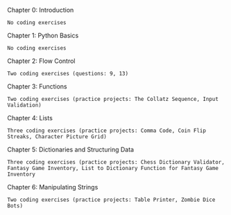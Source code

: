 
Chapter 0: Introduction 

    No coding exercises
 
 
Chapter 1: Python Basics 

    No coding exercises 
 
 
Chapter 2: Flow Control 

    Two coding exercises (questions: 9, 13)
 
 
Chapter 3: Functions

    Two coding exercises (practice projects: The Collatz Sequence, Input Validation)
 
 
Chapter 4: Lists 

    Three coding exercises (practice projects: Comma Code, Coin Flip Streaks, Character Picture Grid)
 
 
Chapter 5: Dictionaries and Structuring Data 

    Three coding exercises (practice projects: Chess Dictionary Validator, Fantasy Game Inventory, List to Dictionary Function for Fantasy Game Inventory
 
 
Chapter 6: Manipulating Strings 

    Two coding exercises (practice projects: Table Printer, Zombie Dice Bots) 
